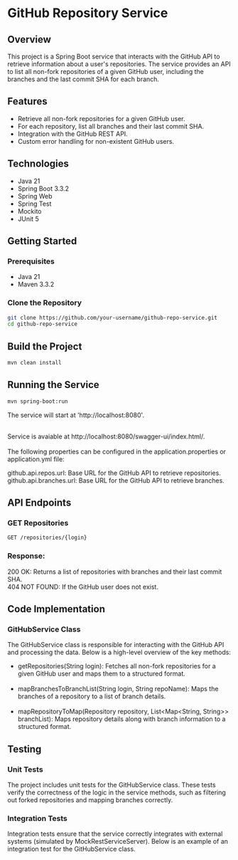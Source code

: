 # GitHub Repository Service

## Overview

This project is a Spring Boot service that interacts with the GitHub API to retrieve information about a user's repositories. The service provides an API to list all non-fork repositories of a given GitHub user, including the branches and the last commit SHA for each branch.

## Features

- Retrieve all non-fork repositories for a given GitHub user.
- For each repository, list all branches and their last commit SHA.
- Integration with the GitHub REST API.
- Custom error handling for non-existent GitHub users.

## Technologies

- Java 21
- Spring Boot 3.3.2
- Spring Web
- Spring Test
- Mockito
- JUnit 5

## Getting Started

### Prerequisites

- Java 21
- Maven 3.3.2

### Clone the Repository

```bash
git clone https://github.com/your-username/github-repo-service.git
cd github-repo-service
```

## Build the Project

```bash
mvn clean install
```

## Running the Service
```bash
mvn spring-boot:run
```
The service will start at 'http://localhost:8080'. <br><br>

Service is avaiable at http://localhost:8080/swagger-ui/index.html/. <br><br>
The following properties can be configured in the application.properties or application.yml file:

github.api.repos.url: Base URL for the GitHub API to retrieve repositories.  <br>
github.api.branches.url: Base URL for the GitHub API to retrieve branches.

## API Endpoints

### GET Repositories
```bash
GET /repositories/{login}
```

### Response:

200 OK: Returns a list of repositories with branches and their last commit SHA. <br>
404 NOT FOUND: If the GitHub user does not exist.

## Code Implementation
### GitHubService Class
The GitHubService class is responsible for interacting with the GitHub API and processing the data. Below is a high-level overview of the key methods: <br>

- getRepositories(String login): Fetches all non-fork repositories for a given GitHub user and maps them to a structured format. <br><br>
- mapBranchesToBranchList(String login, String repoName): Maps the branches of a repository to a list of branch details. <br><br>
- mapRepositoryToMap(Repository repository, List<Map<String, String>> branchList): Maps repository details along with branch information to a structured format.

## Testing
### Unit Tests
The project includes unit tests for the GitHubService class. These tests verify the correctness of the logic in the service methods, such as filtering out forked repositories and mapping branches correctly.

### Integration Tests
Integration tests ensure that the service correctly integrates with external systems (simulated by MockRestServiceServer). Below is an example of an integration test for the GitHubService class.